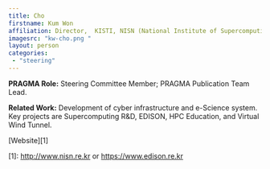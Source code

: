 ```yaml
---
title: Cho
firstname: Kum Won
affiliation: Director,  KISTI, NISN (National Institute of Supercomputing and Networking), Center for Computational Science and Engineering
imagesrc: "kw-cho.png "
layout: person
categories:
 - "steering"
---
```


**PRAGMA Role:** Steering Committee Member; PRAGMA Publication Team Lead.

**Related Work:** Development of cyber infrastructure and e-Science system. Key
projects are Supercomputing R&D, EDISON, HPC Education, and Virtual Wind
Tunnel.

[Website][1]

[1]: http://www.nisn.re.kr or https://www.edison.re.kr

